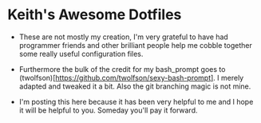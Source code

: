 # Keith's Awesome Dotfiles

* These are not mostly my creation, I'm very grateful to have had
programmer friends and other brilliant people help me cobble together
some really useful configuration files.

* Furthermore the bulk of the credit
for my bash_prompt goes to (twolfson)[https://github.com/twolfson/sexy-bash-prompt].
I merely adapted and tweaked it a bit. Also the git branching magic is not mine.

* I'm posting this here because it has been very helpful to me and I hope
it will be helpful to you. Someday you'll pay it forward.
